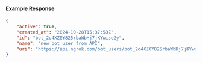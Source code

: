 <!-- Code generated for API Clients. DO NOT EDIT. -->

#### Example Response

```json
{
	"active": true,
	"created_at": "2024-10-28T15:37:53Z",
	"id": "bot_2o4XZ0Y825rbaWbHj7jKYwise2y",
	"name": "new bot user from API",
	"uri": "https://api.ngrok.com/bot_users/bot_2o4XZ0Y825rbaWbHj7jKYwise2y"
}
```
